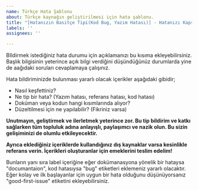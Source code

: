 ```yaml
---
name: Türkçe Hata Şablonu
about: Türkçe kaynağın geliştirilmesi için hata şablonu.
title: "[Hatanızın Basitçe Tipi(Kod Bug, Yazım Hatası)] - Hatanızı Kapsayan Başlık"
labels: ''
assignees: ''

---
```


BIldirmek istediğiniz hata durumu için açıklamanızı bu kısıma ekleyebilirsiniz. Başlık bilgisinin yeterince açık bilgi verdiğini düşündüğünüz durumlarda yine de aağıdaki soruları cevaplamaya çalışınız.

Hata bildiriminizde bulunması yararlı olacak içerikler aşağıdaki gibidir;
* Nasıl keşfettiniz?
* Ne tip bir hata? (Yazım hatası, referans hatası, kod hatası)
* Doküman veya kodun hangi kısımlarında alıyor?
* Düzeltilmesi için ne yapılabilir? (Fikriniz varsa) 

**Unutmayın, geliştirmek ve ilerletmek yeterince zor. Bu tip bildirim ve katkı sağlarken tüm topluluk adına anlayışlı, paylaşımcı ve nazik olun. Bu sizin gelişiminizi de olumlu etkileyecektir.**

**Ayrıca eklediğiniz içeriklerde kullandığınız dış kaynaklar varsa kesinlikle referans verin. İçerikleri oluşturanlar için emeklerini teslim edelim!**

Bunların yanı sıra label içeriğine eğer dokümanasyona yönelik bir hataysa "documantaion", kod hatasıysa "bug" etiketleri eklemeniz yararlı olacaktır. Eğer kolay ve ilk başlayanlar için uygun bir hata olduğunu düşünüyorsanız "good-first-issue" etiketini ekleyebilirsiniz.

